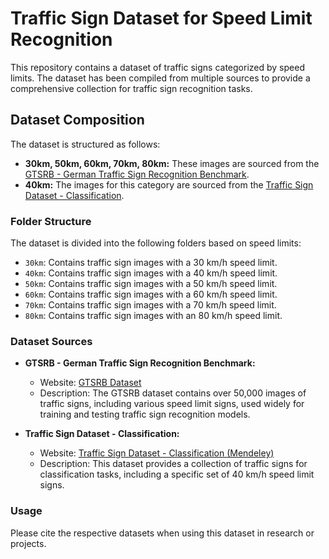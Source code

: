 # Traffic Sign Dataset for Speed Limit Recognition

This repository contains a dataset of traffic signs categorized by speed limits. The dataset has been compiled from multiple sources to provide a comprehensive collection for traffic sign recognition tasks.

## Dataset Composition

The dataset is structured as follows:
- **30km, 50km, 60km, 70km, 80km:** These images are sourced from the [GTSRB - German Traffic Sign Recognition Benchmark](https://benchmark.ini.rub.de/gtsrb_dataset.html).
- **40km:** The images for this category are sourced from the [Traffic Sign Dataset - Classification](https://data.mendeley.com/datasets/5zyb2z2d3c/2).

### Folder Structure

The dataset is divided into the following folders based on speed limits:
- `30km`: Contains traffic sign images with a 30 km/h speed limit.
- `40km`: Contains traffic sign images with a 40 km/h speed limit.
- `50km`: Contains traffic sign images with a 50 km/h speed limit.
- `60km`: Contains traffic sign images with a 60 km/h speed limit.
- `70km`: Contains traffic sign images with a 70 km/h speed limit.
- `80km`: Contains traffic sign images with an 80 km/h speed limit.

### Dataset Sources

- **GTSRB - German Traffic Sign Recognition Benchmark:**
  - Website: [GTSRB Dataset](https://benchmark.ini.rub.de/gtsrb_dataset.html)
  - Description: The GTSRB dataset contains over 50,000 images of traffic signs, including various speed limit signs, used widely for training and testing traffic sign recognition models.

- **Traffic Sign Dataset - Classification:**
  - Website: [Traffic Sign Dataset - Classification (Mendeley)](https://data.mendeley.com/datasets/5zyb2z2d3c/2)
  - Description: This dataset provides a collection of traffic signs for classification tasks, including a specific set of 40 km/h speed limit signs.

### Usage

Please cite the respective datasets when using this dataset in research or projects.

